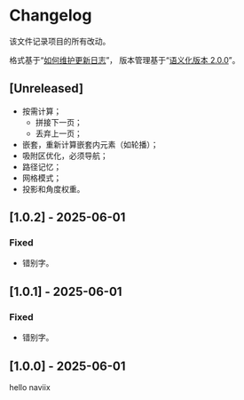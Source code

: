 # Changelog
该文件记录项目的所有改动。

格式基于“[如何维护更新日志](https://keepachangelog.com/zh-CN/1.0.0/)”，
版本管理基于“[语义化版本 2.0.0](https://semver.org/lang/zh-CN/)”。

## [Unreleased]

- 按需计算；
  - 拼接下一页；
  - 丢弃上一页；
- 嵌套，重新计算嵌套内元素（如轮播）；
- 吸附区优化，必须导航；
- 路径记忆；
- 网格模式；
- 投影和角度权重。

## [1.0.2] - 2025-06-01

### Fixed

- 错别字。

## [1.0.1] - 2025-06-01

### Fixed

- 错别字。

## [1.0.0] - 2025-06-01

hello naviix